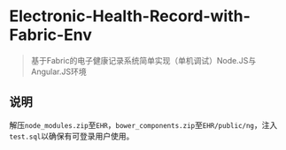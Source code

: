 # Electronic-Health-Record-with-Fabric-Env
 
> 基于Fabric的电子健康记录系统简单实现（单机调试）Node.JS与Angular.JS环境

## 说明

解压`node_modules.zip`至`EHR`，`bower_components.zip`至`EHR/public/ng`，注入`test.sql`以确保有可登录用户使用。